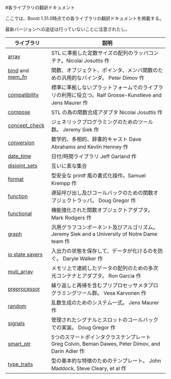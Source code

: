 #各ライブラリの翻訳ドキュメント

ここでは、Boost 1.31.0時点での各ライブラリの翻訳ドキュメントを掲載する。

最新バージョンへの追従は行っていないことに注意されたし。

| ライブラリ | 説明 |
|---------------------------|------|
| [array](libs/array.md) | STL に準拠した定数サイズの配列のラッパコンテナ。Nicolai Josuttis 作 |
| [bind](libs/bind.md) and [mem_fn](libs/mem_fn.md) | 関数、オブジェクト、ポインタ、メンバ関数のための汎用的なバインダ。 Peter Dimov 作 |
| [compatibility](libs/compatibility.md) | 標準に準拠しないプラットフォームでのライブラリの利用に役立つ。Ralf Grosse-Kunstleve and Jens Maurer 作 |
| [compose](libs/compose.md) | STL の為の関数合成アダプタ Nicolai Josuttis 作 |
| [concept_check](libs/concept_check.md) | ジェネリックプログラミングのためのツール群。 Jeremy Siek 作 |
| [conversion](libs/conversion.md) | 数学的、多相的、辞書的キャスト Dave Abrahams and Kevlin Henney 作 |
| [date_time](libs/date_time.md) | 日付/時間ライブラリ Jeff Garland 作 |
| [disjoint_sets](libs/disjoint_sets.md) | 互いに素な集合 |
| [format](libs/format.md) | 型安全な printf 風の書式化操作。Samuel Krempp 作 |
| [function](libs/function.md) | 遅延呼び出し及びコールバックのための関数オブジェクトラッパ。 Doug Gregor 作 |
| [functional](libs/functional.md) | 機能強化された関数オブジェクトアダプタ。 Mark Rodgers 作 |
| [graph](libs/graph.md) | 汎用グラフコンポーネント及びアルゴリズム。 Jeremy Siek and a University of Notre Dame team 作 |
| [io state savers](libs/io/ios_state.md) | 入出力の状態を保存して、データが化けるのを防ぐ。 Daryle Walker 作 |
| [muti_array](libs/multi_array.md) | メモリ上で連続したデータの配列のための多次元コンテナとアダプタ。 Ron Garcia 作 |
| [preprocessor](libs/preprocessor.md) | 繰り返しと再帰を含むプリプロセッサメタプログラミングツール群。 Vesa Karvonen 作 |
| [random](libs/random.md) | 乱数生成のためのシステム一式。 Jens Maurer 作 |
| [signals](libs/signals.md) | 管理されたシグナルとスロットのコールバックでの実装。 Doug Gregor 作 |
| [smart_ptr](libs/smart_ptr.md) | 5つのスマートポインタクラステンプレート Greg Colvin, Beman Dawes, Peter Dimov, and Darin Adler 作 |
| [type_traits](libs/type_traits.md) | 型の基本的な特徴のためのテンプレート。 John Maddock, Steve Cleary, et al 作 |

